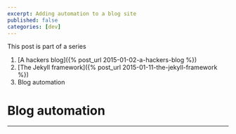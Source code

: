```yaml
---
excerpt: Adding automation to a blog site
published: false
categories: [dev]
---
```


This post is part of a series

  1. [A hackers blog]({% post_url 2015-01-02-a-hackers-blog %})
  2. [The Jekyll framework]({% post_url 2015-01-11-the-jekyll-framework %})
  3. Blog automation

# Blog automation
***


